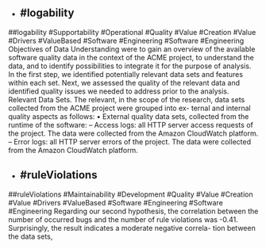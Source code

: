 - ## #logability
##logability #Supportability #Operational #Quality #Value #Creation #Value #Drivers #ValueBased #Software #Engineering #Software #Engineering 
Objectives of Data Understanding were to gain an overview of the available software quality data in the context of the ACME project, to understand the data, and to identify possibilities to integrate it for the purpose of analysis. In the first step, we identified potentially relevant data sets and features within each set. Next, we assessed the quality of the relevant data and identified quality issues we needed to address prior to the analysis. Relevant Data Sets. The relevant, in the scope of the research, data sets collected from the ACME project were grouped into ex- ternal and internal quality aspects as follows: • External quality data sets, collected from the runtime of the software: – Access logs: all HTTP server access requests of the project. The data were collected from the Amazon CloudWatch platform. – Error logs: all HTTP server errors of the project. The data were collected from the Amazon CloudWatch platform.

- ## #ruleViolations
##ruleViolations #Maintainability #Development #Quality #Value #Creation #Value #Drivers #ValueBased #Software #Engineering #Software #Engineering 
Regarding our second hypothesis, the correlation between the number of occurred bugs and the number of rule violations was -0.41. Surprisingly, the result indicates a moderate negative correla- tion between the data sets,

